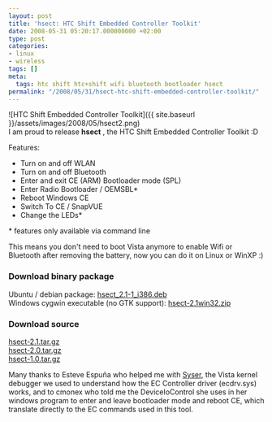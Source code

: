 ```yaml
---
layout: post
title: 'hsect: HTC Shift Embedded Controller Toolkit'
date: 2008-05-31 05:20:17.000000000 +02:00
type: post
categories:
- linux
- wireless
tags: []
meta:
  tags: htc shift htc+shift wifi bluetooth bootloader hsect
permalink: "/2008/05/31/hsect-htc-shift-embedded-controller-toolkit/"
---
```

![HTC Shift Embedded Controller Toolkit]({{ site.baseurl }}/assets/images/2008/05/hsect2.png)  
I am proud to release **hsect** , the HTC Shift Embedded Controller Toolkit :D

Features:

- Turn on and off WLAN
- Turn on and off Bluetooth
- Enter and exit CE (ARM) Bootloader mode (SPL)
- Enter Radio Bootloader / OEMSBL\*
- Reboot Windows CE
- Switch To CE / SnapVUE
- Change the LEDs\*

\* features only available via command line

This means you don't need to boot Vista anymore to enable Wifi or Bluetooth after removing the battery, now you can do it on Linux or WinXP :)

### Download binary package

Ubuntu / debian package: [hsect\_2.1-1\_i386.deb](/HTC/shift/hsect_2.1-1_i386.deb)  
Windows cygwin executable (no GTK support): [hsect-2.1win32.zip](/HTC/shift/hsect-2.1win32.zip)

### Download source

[hsect-2.1.tar.gz](/HTC/shift/hsect-2.1.tar.gz)  
[hsect-2.0.tar.gz](/HTC/shift/hsect-2.0.tar.gz)  
[hsect-1.0.tar.gz](/HTC/shift/hsect-1.0.tar.gz)

Many thanks to Esteve Espuña who helped me with [Syser](http://www.sysersoft.com/products.html), the Vista kernel debugger we used to understand how the EC Controller driver (ecdrv.sys) works, and to cmonex who told me the DeviceIoControl she uses in her windows program to enter and leave bootloader mode and reboot CE, which translate directly to the EC commands used in this tool.


